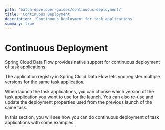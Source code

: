 ```yaml
---
path: 'batch-developer-guides/continuous-deployment/'
title: 'Continuous Deployment'
description: 'Continuous Deployment for task applications'
summary: true
---
```


# Continuous Deployment

Spring Cloud Data Flow provides native support for continuous deployment of task applications.

The application registry in Spring Cloud Data Flow lets you register multiple versions for the same task application.

When launch the task applications, you can choose which version of the task application you want to use for the launch. You can also re-use and update the deployment properties used from the previous launch of the same task.

In this section, you will see how you can do continuous deployment of task applications with some examples.
